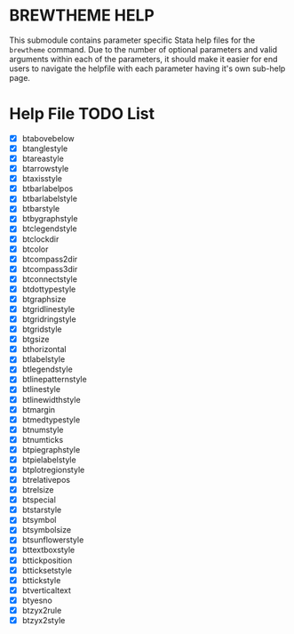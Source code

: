 # BREWTHEME HELP
This submodule contains parameter specific Stata help files for the `brewtheme` command.  Due to the number of optional parameters and valid arguments within each of the parameters, it should make it easier for end users to navigate the helpfile with each parameter having it's own sub-help page.  

# Help File TODO List
- [x] btabovebelow  
- [x] btanglestyle  
- [x] btareastyle  
- [x] btarrowstyle  
- [x] btaxisstyle  
- [x] btbarlabelpos  
- [x] btbarlabelstyle  
- [x] btbarstyle  
- [x] btbygraphstyle  
- [x] btclegendstyle  
- [x] btclockdir  
- [x] btcolor  
- [x] btcompass2dir  
- [x] btcompass3dir  
- [x] btconnectstyle  
- [x] btdottypestyle  
- [x] btgraphsize  
- [x] btgridlinestyle  
- [x] btgridringstyle  
- [x] btgridstyle  
- [x] btgsize  
- [x] bthorizontal  
- [x] btlabelstyle  
- [x] btlegendstyle  
- [x] btlinepatternstyle  
- [x] btlinestyle  
- [x] btlinewidthstyle  
- [x] btmargin  
- [x] btmedtypestyle  
- [x] btnumstyle  
- [x] btnumticks  
- [x] btpiegraphstyle  
- [x] btpielabelstyle  
- [x] btplotregionstyle  
- [x] btrelativepos  
- [x] btrelsize  
- [x] btspecial  
- [x] btstarstyle  
- [x] btsymbol  
- [x] btsymbolsize  
- [x] btsunflowerstyle  
- [x] bttextboxstyle  
- [x] bttickposition  
- [x] btticksetstyle  
- [x] bttickstyle  
- [x] btverticaltext  
- [x] btyesno  
- [x] btzyx2rule  
- [x] btzyx2style  
